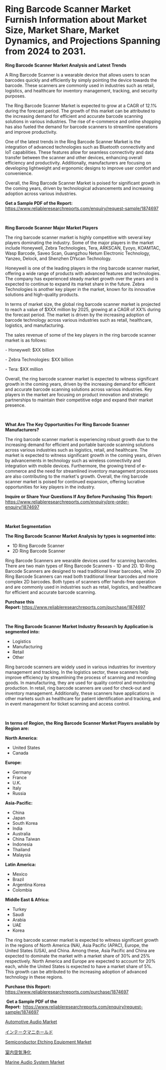 <p><h1>Ring Barcode Scanner Market Furnish Information about Market Size, Market Share, Market Dynamics, and Projections Spanning from 2024 to 2031.</h1></p><p><strong>Ring Barcode Scanner Market Analysis and Latest Trends</strong></p>
<p><p>A Ring Barcode Scanner is a wearable device that allows users to scan barcodes quickly and efficiently by simply pointing the device towards the barcode. These scanners are commonly used in industries such as retail, logistics, and healthcare for inventory management, tracking, and security purposes.</p><p>The Ring Barcode Scanner Market is expected to grow at a CAGR of 12.1% during the forecast period. The growth of this market can be attributed to the increasing demand for efficient and accurate barcode scanning solutions in various industries. The rise of e-commerce and online shopping has also fueled the demand for barcode scanners to streamline operations and improve productivity.</p><p>One of the latest trends in the Ring Barcode Scanner Market is the integration of advanced technologies such as Bluetooth connectivity and IoT capabilities. These features allow for seamless connectivity and data transfer between the scanner and other devices, enhancing overall efficiency and productivity. Additionally, manufacturers are focusing on developing lightweight and ergonomic designs to improve user comfort and convenience.</p><p>Overall, the Ring Barcode Scanner Market is poised for significant growth in the coming years, driven by technological advancements and increasing adoption across various industries.</p></p>
<p><strong>Get a Sample PDF of the Report:&nbsp;</strong> <a href="https://www.reliableresearchreports.com/enquiry/request-sample/1874697">https://www.reliableresearchreports.com/enquiry/request-sample/1874697</a></p>
<p>&nbsp;</p>
<p><strong>Ring Barcode Scanner Major Market Players</strong></p>
<p><p>The ring barcode scanner market is highly competitive with several key players dominating the industry. Some of the major players in the market include Honeywell, Zebra Technologies, Tera, ARKSCAN, Eyoyo, KOAMTAC, Wasp Barcode, Saveo Scan, Guangzhou Netum Electronic Technology, Yanzeo, Delock, and Shenzhen DYscan Technology.</p><p>Honeywell is one of the leading players in the ring barcode scanner market, offering a wide range of products with advanced features and technologies. The company has experienced steady market growth over the years and is expected to continue to expand its market share in the future. Zebra Technologies is another key player in the market, known for its innovative solutions and high-quality products.</p><p>In terms of market size, the global ring barcode scanner market is projected to reach a value of $XXX million by 2025, growing at a CAGR of XX% during the forecast period. The market is driven by the increasing adoption of barcode technology across various industries such as retail, healthcare, logistics, and manufacturing.</p><p>The sales revenue of some of the key players in the ring barcode scanner market is as follows:</p><p>- Honeywell: $XX billion</p><p>- Zebra Technologies: $XX billion</p><p>- Tera: $XX million</p><p>Overall, the ring barcode scanner market is expected to witness significant growth in the coming years, driven by the increasing demand for efficient and accurate barcode scanning solutions across various industries. Key players in the market are focusing on product innovation and strategic partnerships to maintain their competitive edge and expand their market presence.</p></p>
<p>&nbsp;</p>
<p><strong>What Are The Key Opportunities For Ring Barcode Scanner Manufacturers?</strong></p>
<p><p>The ring barcode scanner market is experiencing robust growth due to the increasing demand for efficient and portable barcode scanning solutions across various industries such as logistics, retail, and healthcare. The market is expected to witness significant growth in the coming years, driven by advancements in technology such as wireless connectivity and integration with mobile devices. Furthermore, the growing trend of e-commerce and the need for streamlined inventory management processes are also contributing to the market's growth. Overall, the ring barcode scanner market is poised for continued expansion, offering lucrative opportunities for key players in the industry.</p></p>
<p><strong>Inquire or Share Your Questions If Any Before Purchasing This Report:</strong> <a href="https://www.reliableresearchreports.com/enquiry/pre-order-enquiry/1874697">https://www.reliableresearchreports.com/enquiry/pre-order-enquiry/1874697</a></p>
<p>&nbsp;</p>
<p><strong>Market Segmentation</strong></p>
<p><strong>The Ring Barcode Scanner Market Analysis by types is segmented into:</strong></p>
<p><ul><li>1D Ring Barcode Scanner</li><li>2D Ring Barcode Scanner</li></ul></p>
<p><p>Ring Barcode Scanners are wearable devices used for scanning barcodes. There are two main types of Ring Barcode Scanners - 1D and 2D. 1D Ring Barcode Scanners are designed to read traditional linear barcodes, while 2D Ring Barcode Scanners can read both traditional linear barcodes and more complex 2D barcodes. Both types of scanners offer hands-free operation and are commonly used in industries such as retail, logistics, and healthcare for efficient and accurate barcode scanning.</p></p>
<p><strong>Purchase this Report:&nbsp;</strong><a href="https://www.reliableresearchreports.com/purchase/1874697">https://www.reliableresearchreports.com/purchase/1874697</a></p>
<p>&nbsp;</p>
<p><strong>The Ring Barcode Scanner Market Industry Research by Application is segmented into:</strong></p>
<p><ul><li>Logistics</li><li>Manufacturing</li><li>Retail</li><li>Other</li></ul></p>
<p><p>Ring barcode scanners are widely used in various industries for inventory management and tracking. In the logistics sector, these scanners help improve efficiency by streamlining the process of scanning and recording goods. In manufacturing, they are used for quality control and monitoring production. In retail, ring barcode scanners are used for check-out and inventory management. Additionally, these scanners have applications in other markets such as healthcare for patient identification and tracking, and in event management for ticket scanning and access control.</p></p>
<p>&nbsp;</p>
<p><strong>In terms of Region, the Ring Barcode Scanner Market Players available by Region are:</strong></p>
<p>
    <p> <strong> North America: </strong>
        <ul>
            <li>United States</li>
            <li>Canada</li>
        </ul>
        </p> 
    <p> <strong> Europe: </strong>
        <ul>
            <li>Germany</li>
            <li>France</li>
            <li>U.K.</li>
            <li>Italy</li>
            <li>Russia</li>
        </ul>
        </p> 
    <p> <strong> Asia-Pacific: </strong>
        <ul>
            <li>China</li>
            <li>Japan</li>
            <li>South Korea</li>
            <li>India</li>
            <li>Australia</li>
            <li>China Taiwan</li>
            <li>Indonesia</li>
            <li>Thailand</li>
            <li>Malaysia</li>
        </ul>
        </p> 
    <p> <strong> Latin America: </strong>
        <ul>
            <li>Mexico</li>
            <li>Brazil</li>
            <li>Argentina Korea</li>
            <li>Colombia</li>
        </ul>
        </p> 
    <p> <strong> Middle East & Africa: </strong>
        <ul>
            <li>Turkey</li>
            <li>Saudi</li>
            <li>Arabia</li>
            <li>UAE</li>
            <li>Korea</li>
        </ul>
    </p>
    </p>
<p><p>The ring barcode scanner market is expected to witness significant growth in the regions of North America (NA), Asia Pacific (APAC), Europe, the United States (USA), and China. Among these, Asia Pacific and China are expected to dominate the market with a market share of 30% and 25% respectively. North America and Europe are expected to account for 20% each, while the United States is expected to have a market share of 5%. This growth can be attributed to the increasing adoption of advanced technology in these regions.</p></p>
<p><strong>Purchase this Report: </strong><a href="https://www.reliableresearchreports.com/purchase/1874697">https://www.reliableresearchreports.com/purchase/1874697</a></p>
<p>&nbsp;<strong>Get a Sample PDF of the Report:&nbsp;&nbsp;</strong><a href="https://www.reliableresearchreports.com/enquiry/request-sample/1874697">https://www.reliableresearchreports.com/enquiry/request-sample/1874697</a></p>
<p><strong></strong></p>
<p><p><a href="https://issuu.com/reportprime-2/docs/automotive-audio-market-size-2030.pptx">Automotive Audio Market</a></p><p><a href="https://github.com/cbigkbh02719/Market-Research-Report-List-1/blob/main/843960011745.md">インテークマニホールド</a></p><p><a href="https://github.com/beatblasta/Market-Research-Report-List-2/blob/main/semiconductor-etching-equipment-market.md">Semiconductor Etching Equipment Market</a></p><p><a href="https://github.com/ReganWisoky2023/Market-Research-Report-List-1/blob/main/615459711746.md">室内空気浄化</a></p><p><a href="https://issuu.com/reportprime-2/docs/marine-audio-system-market-size-2030.pptx">Marine Audio System Market</a></p></p>